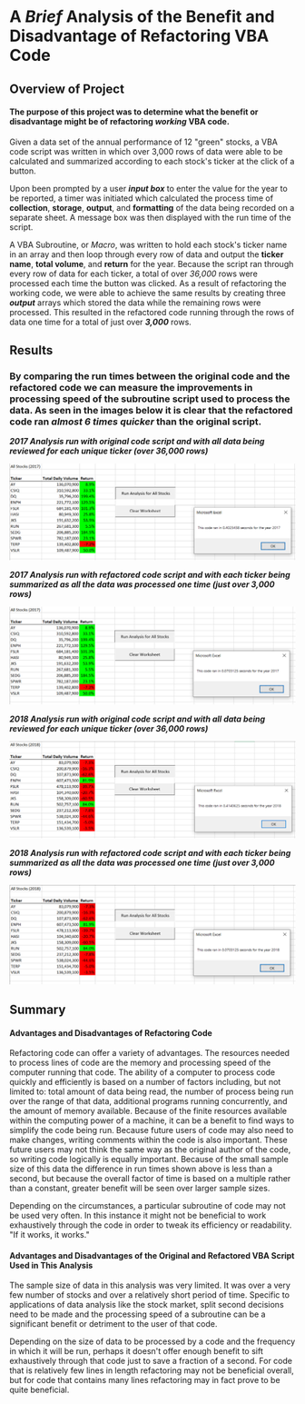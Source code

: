 # A ***Brief*** Analysis of the Benefit and Disadvantage of Refactoring VBA Code

## Overview of Project
#### The purpose of this project was to determine what the benefit or disadvantage might be of refactoring ***working*** VBA code.  
Given a data set of the annual performance of 12 "green" stocks, a VBA code script was written in which over 3,000 rows of data were able to be calculated and summarized according to each stock's ticker at the click of a button.  

Upon been prompted by a user ***input box*** to enter the value for the year to be reported, a timer was initiated which calculated the process time of **collection**, **storage**, **output**, and **formatting** of the data being recorded on a separate sheet.  A message box was then displayed with the run time of the script.

A VBA Subroutine, or *Macro*, was written to hold each stock's ticker name in an array and then loop through every row of data and output the **ticker name**, **total volume**, and **return** for the year.  Because the script ran through every row of data for each ticker, a total of over *36,000* rows were processed each time the button was clicked.  As a result of refactoring the working code, we were able to achieve the same results by creating three ***output*** arrays which stored the data while the remaining rows were processed.  This resulted in the refactored code running through the rows of data one time for a total of just over ***3,000*** rows.

## Results

### By comparing the run times between the original code and the refactored code we can measure the improvements in processing speed of the subroutine script used to process the data.  As seen in the images below it is clear that the refactored code ran ***almost 6 times quicker*** than the original script.  


***2017 Analysis run with original code script and with all data being reviewed for each unique ticker (over 36,000 rows)***

![2017_analysis.png](https://github.com/frostbrosracing/stock-analysis/blob/main/Resources/2017_analysis.PNG)


***2017 Analysis run with refactored code script and with each ticker being summarized as all the data was processed one time (just over 3,000 rows)***

![VBA_Challenge_2017.png](https://github.com/frostbrosracing/stock-analysis/blob/main/Resources/VBA_Challenge_2017.PNG)


***2018 Analysis run with original code script and with all data being reviewed for each unique ticker (over 36,000 rows)***

![2018_analysis.png](https://github.com/frostbrosracing/stock-analysis/blob/main/Resources/2018_analysis.PNG)


***2018 Analysis run with refactored code script and with each ticker being summarized as all the data was processed one time (just over 3,000 rows)***

![VBA_Challenge_2018.png](https://github.com/frostbrosracing/stock-analysis/blob/main/Resources/VBA_Challenge_2018.PNG)

## Summary


#### Advantages and Disadvantages of Refactoring Code
Refactoring code can offer a variety of advantages.  The resources needed to process lines of code are the memory and processing speed of the computer running that code.  The ability of a computer to process code quickly and efficiently is based on a number of factors including, but not limited to:  total amount of data being read, the number of process being run over the range of that data, additional programs running concurrently, and the amount of memory available.  Because of the finite resources available within the computing power of a machine, it can be a benefit to find ways to simplify the code being run.  Because future users of code may also need to make changes, writing comments within the code is also important.  These future users may not think the same way as the original author of the code, so writing code logically is equally important.  Because of the small sample size of this data the difference in run times shown above is less than a second, but because the overall factor of time is based on a multiple rather than a constant, greater benefit will be seen over larger sample sizes. 

Depending on the circumstances, a particular subroutine of code may not be used very often.  In this instance it might not be beneficial to work exhaustively through the code in order to tweak its efficiency or readability.  "If it works, it works."  

#### Advantages and Disadvantages of the Original and Refactored VBA Script Used in This Analysis
The sample size of data in this analysis was very limited.  It was over a very few number of stocks and over a relatively short period of time.  Specific to applications of data analysis like the stock market, split second decisions need to be made and the processing speed of a subroutine can be a significant benefit or detriment to the user of that code.

Depending on the size of data to be processed by a code and the frequency in which it will be run, perhaps it doesn't offer enough benefit to sift exhaustively through that code just to save a fraction of a second.  For code that is relatively few lines in length refactoring may not be beneficial overall, but for code that contains many lines refactoring may in fact prove to be quite beneficial.






